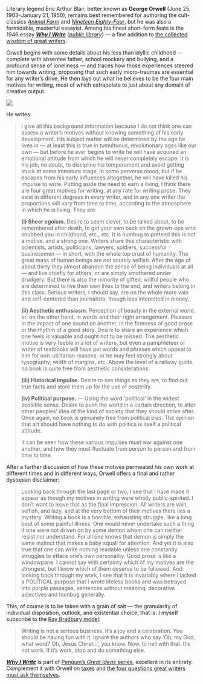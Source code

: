 Literary legend Eric Arthur Blair, better known as **George Orwell** (June 25, 1903–January 21, 1950), remains best remembered for authoring the cult-classics [_Animal Farm_](https://www.themarginalian.org/2014/04/25/animal-farm-ralph-steadman/) and [_Nineteen Eighty-Four_](https://www.themarginalian.org/2014/12/19/folio-society-george-orwell-1984/), but he was also a formidable, masterful essayist. Among his finest short-form feats is the 1946 essay [**_Why I Write_**](http://www.amazon.com/exec/obidos/ASIN/0143036351/braipick-20) ([_public library_](http://www.worldcat.org/title/why-i-write/oclc/59011602&referer=brief_results)) — a fine addition to [the collected wisdom of great writers](https://www.themarginalian.org/2013/05/03/advice-on-writing/).

Orwell begins with some details about his less than idyllic childhood — complete with absentee father, school mockery and bullying, and a profound sense of loneliness — and traces how those experiences steered him towards writing, proposing that such early micro-traumas are essential for any writer’s drive. He then lays out what he believes to be the four main motives for writing, most of which extrapolate to just about any domain of creative output.

![](https://i0.wp.com/www.themarginalian.org/wp-content/uploads/2012/06/orwell.jpg?w=680&ssl=1)

He writes:

> I give all this background information because I do not think one can assess a writer’s motives without knowing something of his early development. His subject matter will be determined by the age he lives in — at least this is true in tumultuous, revolutionary ages like our own — but before he ever begins to write he will have acquired an emotional attitude from which he will never completely escape. It is his job, no doubt, to discipline his temperament and avoid getting stuck at some immature stage, in some perverse mood; but if he escapes from his early influences altogether, he will have killed his impulse to write. Putting aside the need to earn a living, I think there are four great motives for writing, at any rate for writing prose. They exist in different degrees in every writer, and in any one writer the proportions will vary from time to time, according to the atmosphere in which he is living. They are:
> 
> **(i) Sheer egoism.** Desire to seem clever, to be talked about, to be remembered after death, to get your own back on the grown-ups who snubbed you in childhood, etc., etc. It is humbug to pretend this is not a motive, and a strong one. Writers share this characteristic with scientists, artists, politicians, lawyers, soldiers, successful businessmen — in short, with the whole top crust of humanity. The great mass of human beings are not acutely selfish. After the age of about thirty they almost abandon the sense of being individuals at all — and live chiefly for others, or are simply smothered under drudgery. But there is also the minority of gifted, willful people who are determined to live their own lives to the end, and writers belong in this class. Serious writers, I should say, are on the whole more vain and self-centered than journalists, though less interested in money.
> 
> **(ii) Aesthetic enthusiasm.** Perception of beauty in the external world, or, on the other hand, in words and their right arrangement. Pleasure in the impact of one sound on another, in the firmness of good prose or the rhythm of a good story. Desire to share an experience which one feels is valuable and ought not to be missed. The aesthetic motive is very feeble in a lot of writers, but even a pamphleteer or writer of textbooks will have pet words and phrases which appeal to him for non-utilitarian reasons; or he may feel strongly about typography, width of margins, etc. Above the level of a railway guide, no book is quite free from aesthetic considerations.
> 
> **(iii) Historical impulse.** Desire to see things as they are, to find out true facts and store them up for the use of posterity.
> 
> **(iv) Political purpose.** — Using the word ‘political’ in the widest possible sense. Desire to push the world in a certain direction, to alter other peoples’ idea of the kind of society that they should strive after. Once again, no book is genuinely free from political bias. The opinion that art should have nothing to do with politics is itself a political attitude.
> 
> It can be seen how these various impulses must war against one another, and how they must fluctuate from person to person and from time to time.

After a further discussion of how these motives permeated his own work at different times and in different ways, Orwell offers a final and rather dystopian disclaimer:

> Looking back through the last page or two, I see that I have made it appear as though my motives in writing were wholly public-spirited. I don’t want to leave that as the final impression. All writers are vain, selfish, and lazy, and at the very bottom of their motives there lies a mystery. Writing a book is a horrible, exhausting struggle, like a long bout of some painful illness. One would never undertake such a thing if one were not driven on by some demon whom one can neither resist nor understand. For all one knows that demon is simply the same instinct that makes a baby squall for attention. And yet it is also true that one can write nothing readable unless one constantly struggles to efface one’s own personality. Good prose is like a windowpane. I cannot say with certainty which of my motives are the strongest, but I know which of them deserve to be followed. And looking back through my work, I see that it is invariably where I lacked a POLITICAL purpose that I wrote lifeless books and was betrayed into purple passages, sentences without meaning, decorative adjectives and humbug generally.

This, of course is to be taken with a grain of salt — the granularity of individual disposition, outlook, and existential choice, that is. I myself subscribe to the [Ray Bradbury model](https://www.themarginalian.org/2012/05/18/commencement-speeches-2/#bradbury):

> Writing is not a serious business. It’s a joy and a celebration. You should be having fun with it. Ignore the authors who say ‘Oh, my God, what word? Oh, Jesus Christ…’, you know. Now, to hell with that. It’s not work. If it’s work, stop and do something else.

[**_Why I Write_**](http://www.amazon.com/exec/obidos/ASIN/0143036351/braipick-20) is part of [Penguin’s _Great Ideas_ series](http://www.amazon.com/exec/obidos/ASIN/RAX0OW093B/braipick-20), excellent in its entirety. Complement it with Orwell on [taxes](https://www.themarginalian.org/2014/06/25/george-orwell-diaries-money-taxes/) and [the four questions great writers must ask themselves](https://www.themarginalian.org/2014/09/18/george-orwell-writing-politics-and-the-english-language/).